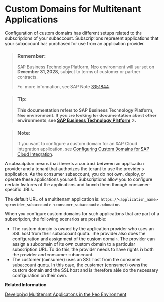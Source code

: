<!-- loiob2b5dcc4fd9842388bb047d2922be48c -->

# Custom Domains for Multitenant Applications

Configuration of custom domains has different setups related to the subscriptions of your subaccount. Subscriptions represent applications that your subaccount has purchased for use from an application provider.

> ### Remember:  
> SAP Business Technology Platform, Neo environment will sunset on **December 31, 2028**, subject to terms of customer or partner contracts.
> 
> For more information, see SAP Note [3351844](https://launchpad.support.sap.com/#/notes/3351844).

> ### Tip:  
> **This documentation refers to SAP Business Technology Platform, Neo environment. If you are looking for documentation about other environments, see [SAP Business Technology Platform](https://help.sap.com/viewer/65de2977205c403bbc107264b8eccf4b/Cloud/en-US/6a2c1ab5a31b4ed9a2ce17a5329e1dd8.html "SAP Business Technology Platform (SAP BTP) is an integrated offering comprised of four technology portfolios: database and data management, application development and integration, analytics, and intelligent technologies. The platform offers users the ability to turn data into business value, compose end-to-end business processes, and build and extend SAP applications quickly.") :arrow_upper_right:.**

> ### Note:  
> If you want to configure a custom domain for an SAP Cloud Integration application, see [Configuring Custom Domains for SAP Cloud Integration](https://help.sap.com/viewer/368c481cd6954bdfa5d0435479fd4eaf/Cloud/en-US/7230b9ff41914cc0969223e6a020104b.html).

A subscription means that there is a contract between an application provider and a tenant that authorizes the tenant to use the provider's application. As the consumer subaccount, you do not own, deploy, or operate these applications yourself. Subscriptions allow you to configure certain features of the applications and launch them through consumer-specific URLs.

The default URL of a multitenant application is: `https://<application_name><provider_subaccount>-<consumer_subaccount>.<domain>`.

When you configure custom domains for such applications that are part of a subscription, the following scenarios are possible:

-   The custom domain is owned by the application provider who uses an SSL host from their subaccount quota. The provider also does the configuration and assignment of the custom domain. The provider can assign a subdomain of its own custom domain to a particular subscription URL. To do this, the provider needs to have rights in both the provider and consumer subaccount.
-   The customer \(consumer\) uses an SSL host from the consumer subaccount quota. In this case, the customer \(consumer\) owns the custom domain and the SSL host and is therefore able do the necessary configuration on their own.

**Related Information**  


[Developing Multitenant Applications in the Neo Environment](../30-development-neo/developing-multitenant-applications-in-the-neo-environment-54a7615.md "In the Neo environment of SAP BTP, you can develop and run multitenant (tenant-aware) applications. These applications run on a shared compute unit that can be used by multiple consumers (tenants). Each consumer accesses the application through a dedicated URL.")

